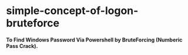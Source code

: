 # simple-concept-of-logon-bruteforce
<h4>To Find Windows Password Via Powershell by BruteForcing (Numberic Pass Crack).</h4>
